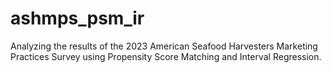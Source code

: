 # ashmps_psm_ir
Analyzing the results of the 2023 American Seafood Harvesters Marketing Practices Survey using Propensity Score Matching and Interval Regression.

